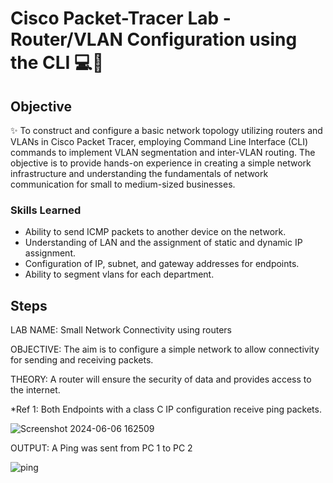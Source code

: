 # Cisco Packet-Tracer Lab - Router/VLAN Configuration using the CLI   💻🔌

## Objective
✨ To construct and configure a basic network topology utilizing routers and VLANs in Cisco Packet Tracer, employing Command Line Interface (CLI) commands to implement VLAN segmentation and inter-VLAN routing. The objective is to provide hands-on experience in creating a simple network infrastructure and understanding the fundamentals of network communication for small to medium-sized businesses.


### Skills Learned

- Ability to send ICMP packets to another device on the network.
- Understanding of LAN and the assignment of static and dynamic IP assignment. 
- Configuration of IP, subnet, and gateway addresses for endpoints.
- Ability to segment vlans for each department.


## Steps

LAB NAME: Small Network Connectivity using routers

OBJECTIVE: The aim is to configure a simple network to allow connectivity for sending and receiving packets.

THEORY: A router will ensure the security of data and provides access to the internet.





*Ref 1: Both Endpoints with a class C IP configuration receive ping packets.

![Screenshot 2024-06-06 162509](https://github.com/nathanielreich2k/Packet-Tracer/assets/155709615/e1fff7f8-39fc-4783-9bab-2b3cb62591a2)

OUTPUT: A Ping was sent from PC 1 to PC 2

![ping](https://github.com/nathanielreich2k/Packet-Tracer/assets/155709615/609e2f62-8051-412b-8294-608735f87c28)












































